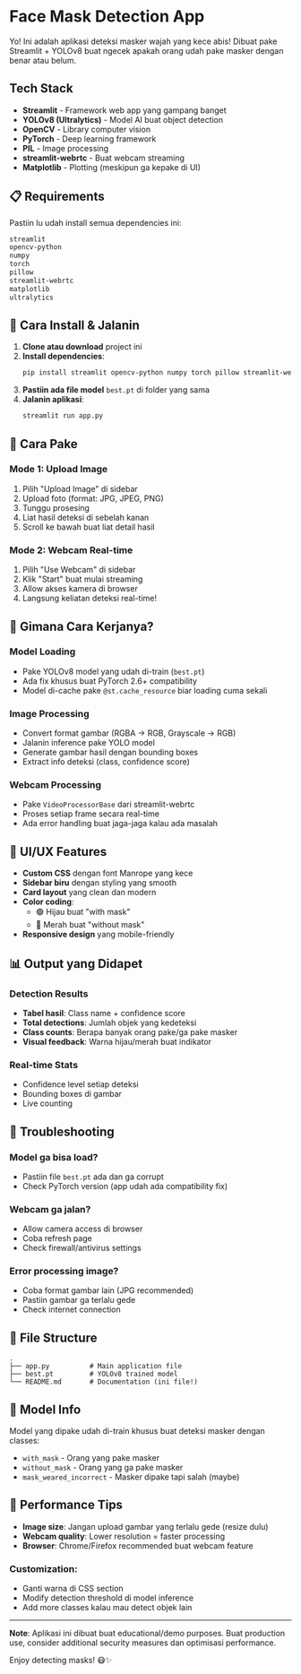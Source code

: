 # Face Mask Detection App

Yo! Ini adalah aplikasi deteksi masker wajah yang kece abis! Dibuat pake Streamlit + YOLOv8 buat ngecek apakah orang udah pake masker dengan benar atau belum.

##  Tech Stack

- **Streamlit** - Framework web app yang gampang banget
- **YOLOv8 (Ultralytics)** - Model AI buat object detection
- **OpenCV** - Library computer vision
- **PyTorch** - Deep learning framework
- **PIL** - Image processing
- **streamlit-webrtc** - Buat webcam streaming
- **Matplotlib** - Plotting (meskipun ga kepake di UI)

## 📋 Requirements

Pastiin lu udah install semua dependencies ini:

```bash
streamlit
opencv-python
numpy
torch
pillow
streamlit-webrtc
matplotlib
ultralytics
```

## 🚀 Cara Install & Jalanin

1. **Clone atau download** project ini
2. **Install dependencies**:
   ```bash
   pip install streamlit opencv-python numpy torch pillow streamlit-webrtc matplotlib ultralytics
   ```
3. **Pastiin ada file model** `best.pt` di folder yang sama
4. **Jalanin aplikasi**:
   ```bash
   streamlit run app.py
   ```


## 🎯 Cara Pake

### Mode 1: Upload Image
1. Pilih "Upload Image" di sidebar
2. Upload foto (format: JPG, JPEG, PNG)
3. Tunggu prosesing
4. Liat hasil deteksi di sebelah kanan
5. Scroll ke bawah buat liat detail hasil

### Mode 2: Webcam Real-time
1. Pilih "Use Webcam" di sidebar
2. Klik "Start" buat mulai streaming
3. Allow akses kamera di browser
4. Langsung keliatan deteksi real-time!

## 🧠 Gimana Cara Kerjanya?

### Model Loading
- Pake YOLOv8 model yang udah di-train (`best.pt`)
- Ada fix khusus buat PyTorch 2.6+ compatibility
- Model di-cache pake `@st.cache_resource` biar loading cuma sekali

### Image Processing
- Convert format gambar (RGBA → RGB, Grayscale → RGB)
- Jalanin inference pake YOLO model
- Generate gambar hasil dengan bounding boxes
- Extract info deteksi (class, confidence score)

### Webcam Processing
- Pake `VideoProcessorBase` dari streamlit-webrtc
- Proses setiap frame secara real-time
- Ada error handling buat jaga-jaga kalau ada masalah

## 🎨 UI/UX Features

- **Custom CSS** dengan font Manrope yang kece
- **Sidebar biru** dengan styling yang smooth
- **Card layout** yang clean dan modern
- **Color coding**: 
  - 🟢 Hijau buat "with mask"
  - 🔴 Merah buat "without mask"
- **Responsive design** yang mobile-friendly

## 📊 Output yang Didapet

### Detection Results
- **Tabel hasil**: Class name + confidence score
- **Total detections**: Jumlah objek yang kedeteksi
- **Class counts**: Berapa banyak orang pake/ga pake masker
- **Visual feedback**: Warna hijau/merah buat indikator

### Real-time Stats
- Confidence level setiap deteksi
- Bounding boxes di gambar
- Live counting

## 🐛 Troubleshooting

### Model ga bisa load?
- Pastiin file `best.pt` ada dan ga corrupt
- Check PyTorch version (app udah ada compatibility fix)

### Webcam ga jalan?
- Allow camera access di browser
- Coba refresh page
- Check firewall/antivirus settings

### Error processing image?
- Coba format gambar lain (JPG recommended)
- Pastiin gambar ga terlalu gede
- Check internet connection

## 📁 File Structure

```
.
├── app.py          # Main application file
├── best.pt         # YOLOv8 trained model
└── README.md       # Documentation (ini file!)
```

## 🤖 Model Info

Model yang dipake udah di-train khusus buat deteksi masker dengan classes:
- `with_mask` - Orang yang pake masker
- `without_mask` - Orang yang ga pake masker
- `mask_weared_incorrect` - Masker dipake tapi salah (maybe)

## 🎯 Performance Tips

- **Image size**: Jangan upload gambar yang terlalu gede (resize dulu)
- **Webcam quality**: Lower resolution = faster processing
- **Browser**: Chrome/Firefox recommended buat webcam feature


### Customization:
- Ganti warna di CSS section
- Modify detection threshold di model inference
- Add more classes kalau mau detect objek lain

---

**Note**: Aplikasi ini dibuat buat educational/demo purposes. Buat production use, consider additional security measures dan optimisasi performance.

Enjoy detecting masks! 😷✨ 